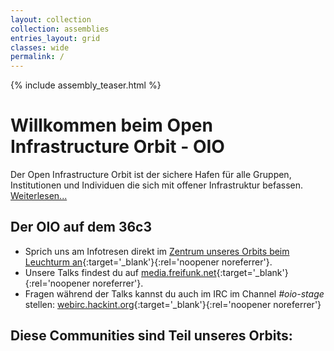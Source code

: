```yaml
---
layout: collection
collection: assemblies
entries_layout: grid
classes: wide
permalink: /
---
```

{% include assembly_teaser.html %}


Willkommen beim Open Infrastructure Orbit - OIO
=========================================

Der Open Infrastructure Orbit ist der sichere Hafen für alle Gruppen, Institutionen und Individuen die sich mit offener Infrastruktur befassen. [Weiterlesen...](/about)

Der OIO auf dem 36c3 
---------

* Sprich uns am Infotresen direkt im [Zentrum unseres Orbits beim Leuchturm an](https://36c3.c3nav.de/l/oio/){:target='_blank'}{:rel='noopener noreferrer'}.
* Unsere Talks findest du auf [media.freifunk.net](https://media.freifunk.net/c/36c3-oio){:target='_blank'}{:rel='noopener noreferrer'}.
* Fragen während der Talks kannst du auch im IRC im Channel _#oio-stage_ stellen: [webirc.hackint.org](https://webirc.hackint.org/#irc://irc.hackint.org/#oio-stage){:target='_blank'}{:rel='noopener noreferrer'}


Diese Communities sind Teil unseres Orbits:
--------
